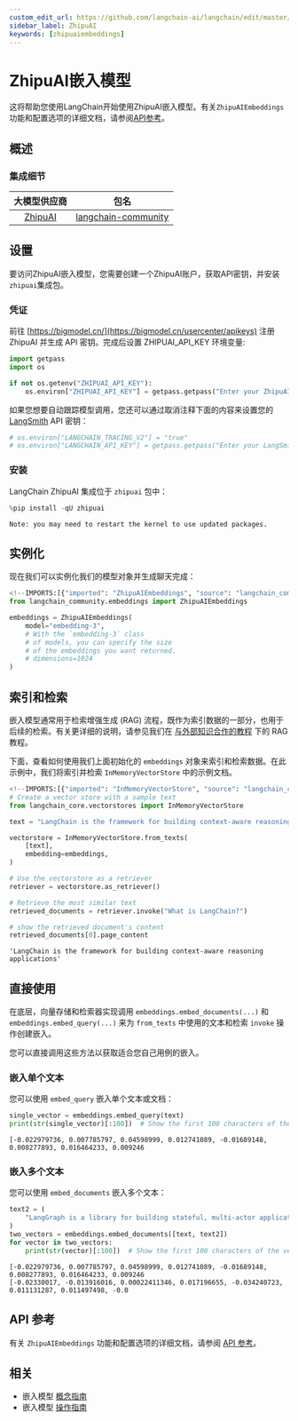 ```yaml
---
custom_edit_url: https://github.com/langchain-ai/langchain/edit/master/docs/docs/integrations/text_embedding/zhipuai.ipynb
sidebar_label: ZhipuAI
keywords: [zhipuaiembeddings]
---
```

# ZhipuAI嵌入模型

这将帮助您使用LangChain开始使用ZhipuAI嵌入模型。有关`ZhipuAIEmbeddings`功能和配置选项的详细文档，请参阅[API参考](https://bigmodel.cn/dev/api#vector)。

## 概述
### 集成细节

| 大模型供应商 | 包名 |
|:--------:|:-------:|
| [ZhipuAI](/docs/integrations/providers/zhipuai/) | [langchain-community](https://python.langchain.com/api_reference/community/embeddings/langchain_community.embeddings.zhipuai.ZhipuAIEmbeddings.html) |

## 设置

要访问ZhipuAI嵌入模型，您需要创建一个ZhipuAI账户，获取API密钥，并安装`zhipuai`集成包。

### 凭证

前往 [https://bigmodel.cn/](https://bigmodel.cn/usercenter/apikeys) 注册 ZhipuAI 并生成 API 密钥。完成后设置 ZHIPUAI_API_KEY 环境变量:


```python
import getpass
import os

if not os.getenv("ZHIPUAI_API_KEY"):
    os.environ["ZHIPUAI_API_KEY"] = getpass.getpass("Enter your ZhipuAI API key: ")
```

如果您想要自动跟踪模型调用，您还可以通过取消注释下面的内容来设置您的 [LangSmith](https://docs.smith.langchain.com/) API 密钥：


```python
# os.environ["LANGCHAIN_TRACING_V2"] = "true"
# os.environ["LANGCHAIN_API_KEY"] = getpass.getpass("Enter your LangSmith API key: ")
```

### 安装

LangChain ZhipuAI 集成位于 `zhipuai` 包中：


```python
%pip install -qU zhipuai
```
```output
Note: you may need to restart the kernel to use updated packages.
```
## 实例化

现在我们可以实例化我们的模型对象并生成聊天完成：


```python
<!--IMPORTS:[{"imported": "ZhipuAIEmbeddings", "source": "langchain_community.embeddings", "docs": "https://python.langchain.com/api_reference/community/embeddings/langchain_community.embeddings.zhipuai.ZhipuAIEmbeddings.html", "title": "ZhipuAIEmbeddings"}]-->
from langchain_community.embeddings import ZhipuAIEmbeddings

embeddings = ZhipuAIEmbeddings(
    model="embedding-3",
    # With the `embedding-3` class
    # of models, you can specify the size
    # of the embeddings you want returned.
    # dimensions=1024
)
```

## 索引和检索

嵌入模型通常用于检索增强生成 (RAG) 流程，既作为索引数据的一部分，也用于后续的检索。有关更详细的说明，请参见我们在 [与外部知识合作的教程](/docs/tutorials/#working-with-external-knowledge) 下的 RAG 教程。

下面，查看如何使用我们上面初始化的 `embeddings` 对象来索引和检索数据。在此示例中，我们将索引并检索 `InMemoryVectorStore` 中的示例文档。


```python
<!--IMPORTS:[{"imported": "InMemoryVectorStore", "source": "langchain_core.vectorstores", "docs": "https://python.langchain.com/api_reference/core/vectorstores/langchain_core.vectorstores.in_memory.InMemoryVectorStore.html", "title": "ZhipuAIEmbeddings"}]-->
# Create a vector store with a sample text
from langchain_core.vectorstores import InMemoryVectorStore

text = "LangChain is the framework for building context-aware reasoning applications"

vectorstore = InMemoryVectorStore.from_texts(
    [text],
    embedding=embeddings,
)

# Use the vectorstore as a retriever
retriever = vectorstore.as_retriever()

# Retrieve the most similar text
retrieved_documents = retriever.invoke("What is LangChain?")

# show the retrieved document's content
retrieved_documents[0].page_content
```



```output
'LangChain is the framework for building context-aware reasoning applications'
```


## 直接使用

在底层，向量存储和检索器实现调用 `embeddings.embed_documents(...)` 和 `embeddings.embed_query(...)` 来为 `from_texts` 中使用的文本和检索 `invoke` 操作创建嵌入。

您可以直接调用这些方法以获取适合您自己用例的嵌入。

### 嵌入单个文本

您可以使用 `embed_query` 嵌入单个文本或文档：


```python
single_vector = embeddings.embed_query(text)
print(str(single_vector)[:100])  # Show the first 100 characters of the vector
```
```output
[-0.022979736, 0.007785797, 0.04598999, 0.012741089, -0.01689148, 0.008277893, 0.016464233, 0.009246
```
### 嵌入多个文本

您可以使用 `embed_documents` 嵌入多个文本：


```python
text2 = (
    "LangGraph is a library for building stateful, multi-actor applications with LLMs"
)
two_vectors = embeddings.embed_documents([text, text2])
for vector in two_vectors:
    print(str(vector)[:100])  # Show the first 100 characters of the vector
```
```output
[-0.022979736, 0.007785797, 0.04598999, 0.012741089, -0.01689148, 0.008277893, 0.016464233, 0.009246
[-0.02330017, -0.013916016, 0.00022411346, 0.017196655, -0.034240723, 0.011131287, 0.011497498, -0.0
```
## API 参考

有关 `ZhipuAIEmbeddings` 功能和配置选项的详细文档，请参阅 [API 参考](https://api.python.langchain.com/en/latest/embeddings/langchain_community.embeddings.zhipuai.ZhipuAIEmbeddings.html)。



## 相关

- 嵌入模型 [概念指南](/docs/concepts/#embedding-models)
- 嵌入模型 [操作指南](/docs/how_to/#embedding-models)

